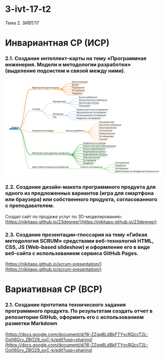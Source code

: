 # 3-ivt-17-t2
Тема 2. 3ИВТ/17

# Инвариантная СР (ИСР)

### 2.1. Создание интеллект-карты на тему «Программная инженерия. Модели и методологии разработки» (выделение подсистем и связей между ними).

![mind-map](files/mindm.svg)

### 2.2. Создание дизайн-макета программного продукта для одного из предложенных вариантов (игра для смартфона или браузера) или собственного продукта, согласованного с преподавателем.

Создал сайт по продаже услуг по 3D-моделированию: [https://nikitapo.github.io/23degree/](https://nikitapo.github.io/23degree/)

### 2.3. Создание презентации-глоссария на тему «Гибкая методология SCRUM» средствами веб-технологий HTML, CSS, JS (Web-based slideshow) и оформление его в виде веб-сайта с использованием сервиса GitHub Pages.

[https://nikitapo.github.io/scrum-presentation/](https://nikitapo.github.io/scrum-presentation/)

# Вариативная СР (ВСР)

### 2.1. Создание прототипа технического задания программного продукта. По результатам создать отчет в репозитории GitHub, оформить его с использованием разметки Markdown 

[https://docs.google.com/document/d/16-ZZgq8LdBkFTYvcRQccT2L-Oo06Gry_ZBO29_oyC-k/edit?usp=sharing](https://docs.google.com/document/d/16-ZZgq8LdBkFTYvcRQccT2L-Oo06Gry_ZBO29_oyC-k/edit?usp=sharing)
